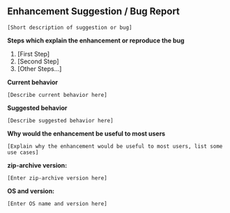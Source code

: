 ## Enhancement Suggestion / Bug Report 

    [Short description of suggestion or bug]

**Steps which explain the enhancement or reproduce the bug**

1. [First Step]
2. [Second Step]
3. [Other Steps...]

**Current behavior**

    [Describe current behavior here]

**Suggested behavior**

    [Describe suggested behavior here]

**Why would the enhancement be useful to most users**

    [Explain why the enhancement would be useful to most users, list some use cases]

**zip-archive version:** 

    [Enter zip-archive version here]

**OS and version:** 

    [Enter OS name and version here]

